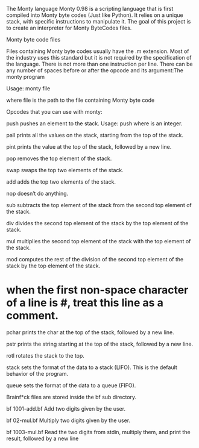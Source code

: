 The Monty language
Monty 0.98 is a scripting language that is first compiled into Monty byte codes (Just like Python). It relies on a unique stack, with specific instructions to manipulate it. The goal of this project is to create an interpreter for Monty ByteCodes files.

Monty byte code files

Files containing Monty byte codes usually have the .m extension. Most of the industry uses this standard but it is not required by the specification of the language. There is not more than one instruction per line. There can be any number of spaces before or after the opcode and its argument:The monty program

Usage: monty file

where file is the path to the file containing Monty byte code

Opcodes that you can use with monty:

push	pushes an element to the stack.
	Usage: push <int>
	where <int> is an integer.

pall	prints all the values on the stack, starting from the top of the stack.

pint	prints the value at the top of the stack, followed by a new line.

pop	removes the top element of the stack.

swap 	swaps the top two elements of the stack.

add     adds the top two elements of the stack.

nop 	doesn’t do anything.

sub 	subtracts the top element of the stack from the second top element of the stack.

div 	divides the second top element of the stack by the top element of the stack.

mul 	multiplies the second top element of the stack with the top element of the stack.

mod 	computes the rest of the division of the second top element of the stack by the top element of the stack.

#	when the first non-space character of a line is #, treat this line as a comment.

pchar 	prints the char at the top of the stack, followed by a new line.

pstr 	prints the string starting at the top of the stack, followed by a new line.

rotl 	rotates the stack to the top.

stack 	sets the format of the data to a stack (LIFO). This is the default behavior of the program.

queue 	sets the format of the data to a queue (FIFO).

Brainf*ck files are stored inside the bf sub directory.

bf 1001-add.bf 	Add two digits given by the user.

bf 02-mul.bf 	Multiply two digits given by the user.

bf 1003-mul.bf	Read the two digits from stdin, multiply them, and print the result, followed by a new line


